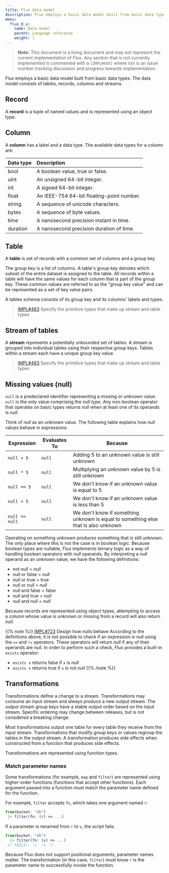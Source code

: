 ```yaml
---
title: Flux data model
description: Flux employs a basic data model built from basic data types. The data model consists of tables, records, columns and streams.
menu:
  flux_0_x:
    name: Data model
    parent: Language reference
    weight: 1
---
```


> **Note:** This document is a living document and may not represent the current implementation of Flux.
> Any section that is not currently implemented is commented with a `[IMPL#XXX]` where `XXX`
> is an issue number tracking discussion and progress towards implementation.

Flux employs a basic data model built from basic data types.
The data model consists of tables, records, columns and streams.

## Record
A **record** is a tuple of named values and is represented using an object type.

## Column
A **column** has a label and a data type.
The available data types for a column are:

| Data type | Description                               |
| --------- |:-----------                               |
| bool      | A boolean value, true or false.           |
| uint      | An unsigned 64-bit integer.               |
| int       | A signed 64-bit integer.                  |
| float     | An IEEE-754 64-bit floating-point number. |
| string    | A sequence of unicode characters.         |
| bytes     | A sequence of byte values.                |
| time      | A nanosecond precision instant in time.   |
| duration  | A nanosecond precision duration of time.  |

## Table
A **table** is set of records with a common set of columns and a group key.

The group key is a list of columns.
A table's group key denotes which subset of the entire dataset is assigned to the table.
All records within a table will have the same values for each column that is part of the group key.
These common values are referred to as the "group key value" and can be represented as a set of key value pairs.

A tables schema consists of its group key and its columns' labels and types.


> [IMPL#463](https://github.com/influxdata/flux/issues/463) Specify the primitive types that make up stream and table types

## Stream of tables
A **stream** represents a potentially unbounded set of tables.
A stream is grouped into individual tables using their respective group keys.
Tables within a stream each have a unique group key value.


> [IMPL#463](https://github.com/influxdata/flux/issues/463) Specify the primitive types that make up stream and table types

## Missing values (null)
`null` is a predeclared identifier representing a missing or unknown value.
`null` is the only value comprising the _null type_.
Any non-boolean operator that operates on basic types returns _null_ when at least one of its operands is _null_.

Think of _null_ as an unknown value.
The following table explains how _null_ values behave in expressions:

| Expression       | Evaluates To | Because                                                                             |
| ---------------- | ------------ | ----------------------------------------------------------------------------------- |
| `null + 5`       | `null`       | Adding 5 to an unknown value is still unknown                                       |
| `null * 5`       | `null`       | Multiplying an unknown value by 5 is still unknown                                  |
| `null == 5`      | `null`       | We don't know if an unknown value is equal to 5                                     |
| `null < 5`       | `null`       | We don't know if an unknown value is less than 5                                    |
| `null == null`   | `null`       | We don't know if something unknown is equal to something else that is also unknown  |

Operating on something unknown produces something that is still unknown.
The only place where this is not the case is in boolean logic.
Because boolean types are nullable, Flux implements ternary logic as a way of handling boolean operators with _null_ operands.
By interpreting a _null_ operand as an unknown value, we have the following definitions:

- not _null_ = _null_
- _null_ or false = _null_
- _null_ or true = true
- _null_ or _null_ = _null_
- _null_ and false = false
- _null_ and true = _null_
- _null_ and _null_ = _null_

Because records are represented using object types, attempting to access a column
whose value is unknown or missing from a record will also return _null_.

{{% note %}}
[IMPL#723](https://github.com/influxdata/platform/issues/723) Design how nulls behave
According to the definitions above, it is not possible to check if an expression is _null_ using the `==` and `!=` operators.
These operators will return _null_ if any of their operands are _null_.
In order to perform such a check, Flux provides a built-in `exists` operator:

- `exists x` returns false if `x` is _null_
- `exists x` returns true if `x` is not _null_
{{% /note %}}

## Transformations
Transformations define a change to a stream.
Transformations may consume an input stream and always produce a new output stream.
The output stream group keys have a stable output order based on the input stream.
Specific ordering may change between releases, but is not considered a breaking change.

Most transformations output one table for every table they receive from the input stream.
Transformations that modify group keys or values regroup the tables in the output stream.
A transformation produces side effects when constructed from a function that produces side effects.

Transformations are represented using function types.

### Match parameter names

Some transformations (for example, `map` and `filter`) are represented using higher-order functions (functions that accept other functions).
Each argument passed into a function must match the parameter name defined for the function.

For example, `filter` accepts `fn`, which takes one argument named `r`:

 ```js
from(bucket: "db")
  |> filter(fn: (r) => ...)
```

 If a parameter is renamed from `r` to `v`, the script fails:

```js
from(bucket: "db")
  |> filter(fn: (v) => ...)
 // FAILS!: 'v' != 'r'.
```

Because Flux does not support positional arguments, parameter names matter. The transformation (in this case, `filter`) must know `r` is the parameter name to successfully invoke the function.
